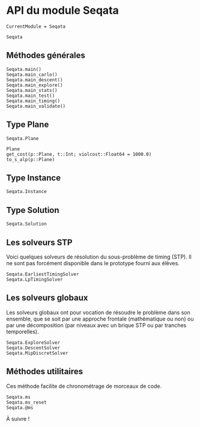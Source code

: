 # API du module Seqata
```@meta
CurrentModule = Seqata
```


```@docs
Seqata
```


## Méthodes générales


```@docs
Seqata.main()
Seqata.main_carlo()
Seqata.main_descent()
Seqata.main_explore()
Seqata.main_stats()
Seqata.main_test()
Seqata.main_timing()
Seqata.main_validate()
```


## Type Plane

```@docs
Seqata.Plane
```

```@docs
Plane
get_cost(p::Plane, t::Int; violcost::Float64 = 1000.0)
to_s_alp(p::Plane)
```

## Type Instance

```@docs
Seqata.Instance
```

## Type Solution

```@docs
Seqata.Solution
```

## Les solveurs STP

Voici quelques solveurs de résolution du sous-problème de timing (STP).
Il ne sont pas forcément disponible dans le prototype fourni aux élèves.

```@docs
Seqata.EarliestTimingSolver
Seqata.LpTimingSolver
```
## Les solveurs globaux

Les solveurs globaux ont pour vocation de résoudre le problème dans son 
ensemble, que se soit par une approche frontale (mathématique ou non) 
ou par une décomposition (par niveaux avec un brique STP ou par 
tranches temporelles).

```@docs
Seqata.ExploreSolver
Seqata.DescentSolver
Seqata.MipDiscretSolver
```
## Méthodes utilitaires

Ces méthode facilite de chronométrage de morceaux de code.
```@docs
Seqata.ms
Seqata.ms_reset
Seqata.@ms
```

À suivre !
